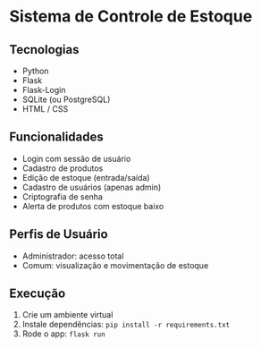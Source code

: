 # Sistema de Controle de Estoque

## Tecnologias
- Python
- Flask
- Flask-Login
- SQLite (ou PostgreSQL)
- HTML / CSS

## Funcionalidades
- Login com sessão de usuário
- Cadastro de produtos
- Edição de estoque (entrada/saída)
- Cadastro de usuários (apenas admin)
- Criptografia de senha
- Alerta de produtos com estoque baixo

## Perfis de Usuário
- Administrador: acesso total
- Comum: visualização e movimentação de estoque

## Execução
1. Crie um ambiente virtual
2. Instale dependências: `pip install -r requirements.txt`
3. Rode o app: `flask run`